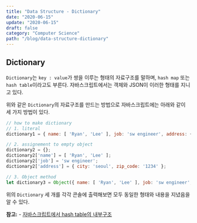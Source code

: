 ```yaml
---
title: "Data Structure - Dictionary"
date: "2020-06-15"
update: "2020-06-15"
draft: false
category: "Computer Science"
path: "/blog/data-structure-dictionary"
---
```


## Dictionary
`Dictionary`는 `key : value`가 쌍을 이루는 형태의 자료구조를 말하며, `hash map` 또는 `hash table`이라고도 부른다. 자바스크립트에서는 객체와 JSON이 이러한 형태를 지니고 있다.

위와 같은 `Dictionary`의 자료구조를 만드는 방법으로 자바스크립트에는 아래와 같이 세 가지 방법이 있다.

```js
// how to make dictionary
// 1. literal
dictionary1 = { name: [ 'Ryan', 'Lee' ], job: 'sw engineer', address: { city: 'seoul', zip_code: '1234' } };

// 2. assignement to empty object
dictionary2 = {};
dictionary2['name'] = [ 'Ryan', 'Lee' ];
dictionary2['job'] = 'sw engineer';
dictionary2['address'] = { city: 'seoul', zip_code: '1234' };

// 3. Object method
let dictionary3 = Object({ name: [ 'Ryan', 'Lee' ], job: 'sw engineer', address: { city: 'seoul', zip_code: '1234' } });
```

위의 `Dictionary` 세 개를 각각 콘솔에 출력해보면 모두 동일한 형태와 내용을 지녔음을 알 수 있다.

**참고:**
	- [자바스크립트에서 hash table의 내부구조](https://github.com/benoitvallon/computer-science-in-javascript/blob/master/data-structures-in-javascript/hash-table.es6.js)
